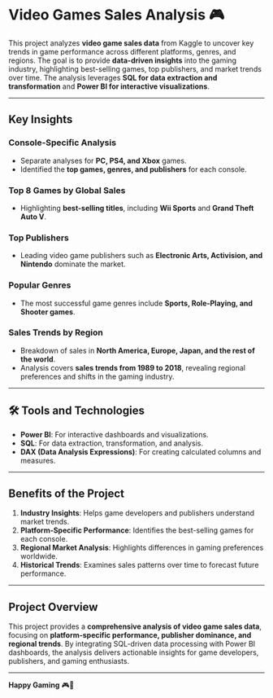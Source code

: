 # Video Games Sales Analysis 🎮  

This project analyzes **video game sales data** from Kaggle to uncover key trends in game performance across different platforms, genres, and regions. The goal is to provide **data-driven insights** into the gaming industry, highlighting best-selling games, top publishers, and market trends over time. The analysis leverages **SQL for data extraction and transformation** and **Power BI for interactive visualizations**.  

---

## Key Insights  

### **Console-Specific Analysis**  
- Separate analyses for **PC, PS4, and Xbox** games.  
- Identified the **top games, genres, and publishers** for each console.  

### **Top 8 Games by Global Sales**  
- Highlighting **best-selling titles**, including **Wii Sports** and **Grand Theft Auto V**.  

### **Top Publishers**  
- Leading video game publishers such as **Electronic Arts, Activision, and Nintendo** dominate the market.  

### **Popular Genres**  
- The most successful game genres include **Sports, Role-Playing, and Shooter games**.  

### **Sales Trends by Region**  
- Breakdown of sales in **North America, Europe, Japan, and the rest of the world**.  
- Analysis covers **sales trends from 1989 to 2018**, revealing regional preferences and shifts in the gaming industry.  

---

## 🛠 Tools and Technologies  
- **Power BI**: For interactive dashboards and visualizations.  
- **SQL**: For data extraction, transformation, and analysis.
- **DAX (Data Analysis Expressions)**: For creating calculated columns and measures.

---

## Benefits of the Project  
1. **Industry Insights**: Helps game developers and publishers understand market trends.  
2. **Platform-Specific Performance**: Identifies the best-selling games for each console.  
3. **Regional Market Analysis**: Highlights differences in gaming preferences worldwide.  
4. **Historical Trends**: Examines sales patterns over time to forecast future performance.  

---

## Project Overview  
This project provides a **comprehensive analysis of video game sales data**, focusing on **platform-specific performance, publisher dominance, and regional trends**. By integrating SQL-driven data processing with Power BI dashboards, the analysis delivers actionable insights for game developers, publishers, and gaming enthusiasts.  

---

**Happy Gaming** 🎮🚀  

